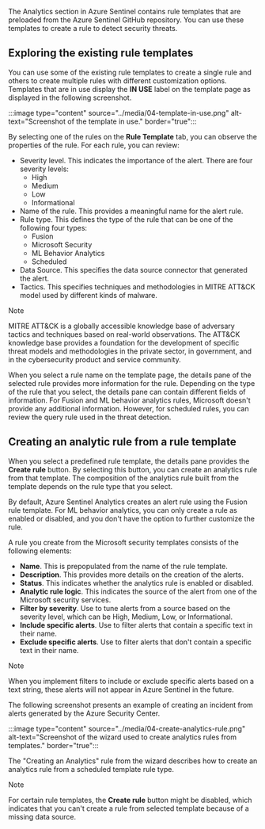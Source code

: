 The Analytics section in Azure Sentinel contains rule templates that are preloaded from the Azure Sentinel GitHub repository. You can use these templates to create a rule to detect security threats.

## Exploring the existing rule templates

You can use some of the existing rule templates to create a single rule and others to create multiple rules with different customization options. Templates that are in use display the **IN USE** label on the template page as displayed in the following screenshot. 

:::image type="content" source="../media/04-template-in-use.png" alt-text="Screenshot of the template in use." border="true":::

By selecting one of the rules on the **Rule Template** tab, you can observe the properties of the rule. For each rule, you can review:

- Severity level. This indicates the importance of the alert. There are four severity levels:
  - High
  - Medium
  - Low
  - Informational
- Name of the rule. This provides a meaningful name for the alert rule.
- Rule type. This defines the type of the rule that can be one of the following four types:
  - Fusion
  - Microsoft Security
  - ML Behavior Analytics
  - Scheduled
- Data Source. This specifies the data source connector that generated the alert.
- Tactics. This specifies techniques and methodologies in MITRE ATT&amp;CK model used by different kinds of malware.

> [!NOTE]
> MITRE ATT&amp;CK is a globally accessible knowledge base of adversary tactics and techniques based on real-world observations. The ATT&amp;CK knowledge base provides a foundation for the development of specific threat models and methodologies in the private sector, in government, and in the cybersecurity product and service community.

When you select a rule name on the template page, the details pane of the selected rule provides more information for the rule. Depending on the type of the rule that you select, the details pane can contain different fields of information. For Fusion and ML behavior analytics rules, Microsoft doesn't provide any additional information. However, for scheduled rules, you can review the query rule used in the threat detection.

## Creating an analytic rule from a rule template

When you select a predefined rule template, the details pane provides the **Create rule** button. By selecting this button, you can create an analytics rule from that template. The composition of the analytics rule built from the template depends on the rule type that you select.

By default, Azure Sentinel Analytics creates an alert rule using the Fusion rule template. For ML behavior analytics, you can only create a rule as enabled or disabled, and you don't have the option to further customize the rule.

A rule you create from the Microsoft security templates consists of the following elements:

- **Name**. This is prepopulated from the name of the rule template.
- **Description**. This provides more details on the creation of the alerts.
- **Status**. This indicates whether the analytics rule is enabled or disabled.
- **Analytic rule logic**. This indicates the source of the alert from one of the Microsoft security services.
- **Filter by severity**. Use to tune alerts from a source based on the severity level, which can be High, Medium, Low, or Informational.
- **Include specific alerts**. Use to filter alerts that contain a specific text in their name.
- **Exclude specific alerts**. Use to filter alerts that don't contain a specific text in their name.

> [!NOTE]
> When you implement filters to include or exclude specific alerts based on a text string, these alerts will not appear in Azure Sentinel in the future. 

The following screenshot presents an example of creating an incident from alerts generated by the Azure Security Center.

:::image type="content" source="../media/04-create-analytics-rule.png" alt-text="Screenshot of the wizard used to create analytics rules from templates." border="true":::

The "Creating an Analytics" rule from the wizard describes how to create an analytics rule from a scheduled template rule type.

> [!NOTE]
> For certain rule templates, the **Create rule** button might be disabled, which indicates that you can't create a rule from selected template because of a missing data source.
